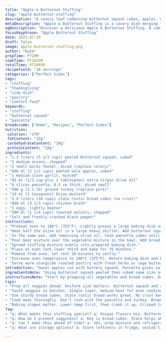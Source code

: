 ```yaml
---
title: "Apple & Butternut Stuffing"
slug: "apple-butternut-stuffing"
description: "A savory loaf combining butternut squash cubes, apples, diced pancetta, ground pork, and crunchy walnuts. Baked until golden firm. Uses bread cubes soaked in chicken broth, flavored with Dijon mustard and subtle garlic. A twist with replacing celery by fennel and swapping pork with ground turkey. Cook times tweaked for a firmer texture. Olive oil cooks the vegetables and meat till tender and browned. Eggs bind everything. Goes great with roasted poultry dishes."
metaDescription: "Apple & Butternut Stuffing is a savory dish merging flavors of squash, apples, turkey, and herbs. Perfect for poultry."
ogDescription: "Discover a delicious Apple & Butternut Stuffing. A comforting mix of turkey, squash, and apples. Ideal for roast dinners."
focusKeyphrase: "Apple Butternut Stuffing"
date: 2025-07-20
draft: false
image: apple-butternut-stuffing.png
author: "Kate"
prepTime: PT20M
cookTime: PT1H25M
totalTime: PT1H45M
recipeYield: "18 servings"
categories: ["Perfect Sides"]
tags:
- "stuffing"
- "thanksgiving"
- "side dish"
- "poultry"
- "comfort food"
keywords:
- "stuffing"
- "butternut squash"
- "pancetta"
breadcrumb: ["Home", "Recipes", "Perfect Sides"]
nutrition: 
 calories: "370"
 fatContent: "22g"
 carbohydrateContent: "28g"
 proteinContent: "18g"
ingredients:
- "1.3 liters (5 1/3 cups) peeled Butternut squash, cubed"
- "2 medium onions, chopped"
- "2 small bulbs fennel, diced (replace celery)"
- "600 ml (2 1/2 cups) peeled Gala apples, cubed"
- "1 medium clove garlic, minced"
- "95 ml (1/3 cup plus 1 tablespoon) extra virgin olive oil"
- "4 slices pancetta, 0.5 cm thick, diced small"
- "500 g (1.1 lb) ground turkey (replace pork)"
- "10 ml (2 teaspoons) Dijon mustard"
- "2.4 liters (10 cups) stale rustic bread cubes (no crust)"
- "800 ml (3 1/3 cups) chicken broth"
- "3 eggs, lightly beaten"
- "300 ml (1 1/4 cups) toasted walnuts, chopped"
- "Salt and freshly cracked black pepper"
instructions:
- "Preheat oven to 180°C (355°F). Lightly grease a large baking dish around 33 x 23 cm or with a capacity near 3 liters."
- "Heat half the olive oil in a large heavy skillet. Add butternut squash, onions, fennel, apples, and garlic. Sauté for about 12 minutes, stirring frequently until softened. Season with salt and pepper. Transfer mixture to a large bowl."
- "In the same pan, add remaining olive oil. Cook pancetta cubes until brown and crisp. Add ground turkey and cook till browned, breaking up lumps. Stir in Dijon mustard. Season with salt and pepper."
- "Pour meat mixture over the vegetable mixture in the bowl. Add bread cubes, warm chicken broth, eggs, and walnuts. Mix thoroughly to combine everything evenly."
- "Spread stuffing mixture evenly into prepared baking dish."
- "Place on oven rack lower third and bake for 35 minutes."
- "Remove from oven, let rest 10 minutes to settle."
- "Increase oven temperature to 190°C (375°F). Return baking dish and bake another 30 minutes or until stuffing is set, golden on top."
- "Serve warm alongside roasted poultry with fresh herbs or sage butter."
introduction: "Sweet apples cut with buttery squash. Pancetta gives salty crunch. Ground turkey swapped in for lighter meat. Bread cubes soak up broth, fat, flavors. Eggs hold this mess together. Fennel replaces celery adding subtle anise notes. Garlic scattered, Dijon sharpness. Olive oil browns, crisps, softens in different stages. Two baking phases bring out golden color, firm bite. Resting mid-cook lets moisture balance. Bits of toasted walnuts add earthy snap. Rustic. Chunky. A hearty side to roasted bird. Not fussy but layered. Lots of textures in one pan."
ingredientsNote: "Using butternut squash peeled then cubed same size as apples helps cook evenly. Fennel provides aromatic complexity avoiding celery's fibrous base—chop fine to avoid overpowering. Pancetta diced thin and crisped for texture contrast with juicy ground turkey subbed for pork, making it lighter. Bread should be sturdy, stale rustic or miche type, crust removed to prevent hard edges but keep some chewiness. Broth warmed and generous to moisten all crumbs. Toast walnuts separately for crunch and toasting intensifies flavor. Olive oil divided for sautéing veggies first then browning meat allows layering flavors. Eggs needed to bind. Salt and pepper added during cooking and final mix to balance saltiness."
instructionsNote: "Start by prepping all vegetables and bread cubes. Use a wide skillet and medium-high heat for even browning. Sauté veggies until tender without them turning to mush—should keep shape for textural contrast. Cooking meat thoroughly with pancetta before combining keeps fat ratio controlled and flavor intense. Mustard stirred into meat during browning adds tang and binds meat. Transfer everything to big bowl for mixing—don’t rush this. Bread should soak completely but not be soggy. Firmly fill baking pan to maintain shape while cooking. Bake initially at moderate temp for gentle cooking. Rest middle pause helps redistribute juices. Increase heat last phase crisps surface, firms interior. Let cool slightly before serving—too hot and very soft. Goes well with herb butter sauce or a sharp gravy."
tips:
- "Prep all veggies ahead. Uniform size matters. Butternut squash and apples should match. Helps things cook right. Crispy pancetta adds crunch. Fennel is subtle but tasty. Garlic boosts everything."
- "Sauté veggies in batches. Single layer, medium heat for even cooking. Don’t rush it. You want them soft without mush. Timing is key. Start with squash. Then onions and fennel."
- "Use sturdy bread cubes. Stale rustic bread works great. No crust keeps texture balanced. Shop for variety with chew. Chicken broth warm, not cold. Get flavor soaking into crumbs."
- "Cook meat thoroughly. Don’t rush with the pancetta and turkey. Brown nicely, layers of flavor build. Mustard in meat mix adds tang too. Eggs are crucial for binding everything."
- "Baking stages matter. Lower temp first, then crank it up. Crisped top is a must. Resting after first bake stops sogginess. Soften middle before final bake for the best result."
faq:
- "q: What makes this stuffing special? a: Unique flavors mix. Butternut and apples are sweet. Fennel replaces classic celery. Ground turkey lightens dish. Texture from walnuts."
- "q: How do I prevent sogginess? a: Key is bread cubes. Stale helps absorb without mush. Warm broth is essential. Mix carefully to keep bread chunks whole."
- "q: Can I make this ahead of time? a: Yes, prep mixture and refrigerate. Bake when needed. Cuts down on last-minute stress. Just adjust baking time."
- "q: What are storage options? a: Store leftovers in fridge, sealed tightly. Use within a few days. Can freeze for longer. Just reheat well, avoid drying out."

---
```

